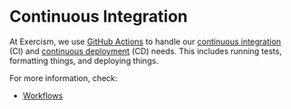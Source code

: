 # Continuous Integration

At Exercism, we use [GitHub Actions](https://github.com/features/actions) to handle our [continuous integration](https://en.wikipedia.org/wiki/Continuous_integration) (CI) and [continuous deployment](https://en.wikipedia.org/wiki/Continuous_deployment) (CD) needs.
This includes running tests, formatting things, and deploying things.

For more information, check:

- [Workflows](/docs/building/tracks/ci/workflows)
